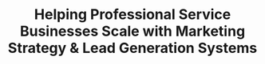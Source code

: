 ---
title: "Helping Professional Service Businesses Scale with Marketing Strategy & Lead Generation Systems"
description: "Workshops, consulting, and SaaS solutions that make your marketing predictable, faster, and more consistent."
layout: "sample-homepage"

hero:
  title: "Helping Professional Service Businesses Scale with Marketing Strategy & Lead Generation Systems"
  title_highlight: "Marketing Strategy"
  subtitle: "Workshops, consulting, and SaaS solutions that make your marketing cheaper, faster, and consistent."
  primary_cta:
    text: "Subscribe to Newsletter"
    url: "/newsletter/"
  secondary_cta:
    text: "Explore Workshops"
    url: "/workshops/"
  image:
    url: "https://storage.googleapis.com/uxpilot-auth.appspot.com/3346cc213b-6a038c9f0255b42b5e31.png"
    alt: "modern business strategy illustration with growth charts, AI elements, and professional consultation scene"

trust_section:
  title: "Trusted by Founders & Consultants"
  business_types:
    - icon: "fas fa-bullhorn"
      type: "Marketing Agencies"
    - icon: "fas fa-balance-scale"
      type: "Law Firms"
    - icon: "fas fa-laptop-code"
      type: "IT Firms"
    - icon: "fas fa-graduation-cap"
      type: "Training Businesses"
  podcast:
    icon: "fas fa-podcast"
    title: "Co-host of Click, Brand & Beyond Podcast"
    subtitle: "Speaking engagements on AI & Marketing Strategy"

services:
  title: "How I Can Help You Grow"
  subtitle: "Three focused areas to transform your marketing from guesswork to predictable growth"
  items:
    - icon: "fas fa-chart-line"
      icon_color: "azure"
      title: "Consulting"
      description: "Strategic positioning and lead generation systems tailored for your business. Get clarity on your market position and build predictable revenue streams."
      cta:
        text: "Learn More"
        url: "/consulting/"
    - icon: "fas fa-users"
      icon_color: "amber"
      title: "Workshops"
      description: "Hands-on AI & Marketing Strategy workshops. Learn practical frameworks and tools to scale your business with confidence and consistency."
      cta:
        text: "Learn More"
        url: "/workshops/"
    - icon: "fas fa-gears"
      icon_color: "oxford-blue"
      title: "SaaS Tools"
      description: "Simple automation tools for content creation and lead generation. Make your marketing cheaper, faster, and more consistent with AI-powered solutions."
      cta:
        text: "Learn More"
        url: "/ai-solutions/"

audience:
  title: "I Work Best With"
  subtitle: "Over 200+ engagements, I've discovered which types of businesses get the most transformative results from systematic marketing approaches."
  intro: "Not every business is ready for what I do. The companies that see dramatic improvements share three characteristics: they value expertise over price, they're willing to invest in systems that compound over time, and they understand that sustainable growth comes from consistent execution, not silver bullets."
  items:
    - icon: "professional-services"
      title: "Professional Service Firms"
      subheading: "Beyond Referrals"
      description: "Marketing agencies, law firms, consulting practices, training companies, and specialized B2B services firms with 10-50 employees. These are businesses built on expertise and relationships, but they've hit the ceiling of what referrals alone can deliver. They need systematic approaches to demonstrate thought leadership, build authority, and generate predictable demand without compromising their professional reputation or appearing 'salesy' to their sophisticated clients."
      results: "Typical results: 40-60% increase in qualified leads within 90 days, 25-35% improvement in close rates through better positioning."
      cta:
        text: "View Success Stories"
        url: "/case-studies/professional-services/"
    - icon: "tech-enabled"
      title: "Tech-Enabled Businesses"
      subheading: "Scale Without Chaos"
      description: "SaaS companies, IT service providers, digital agencies, and productized service businesses experiencing rapid growth or planning for it. These companies understand technology but struggle with marketing systems that can keep pace with their ambitions. They have solid products and early traction but need marketing processes that scale efficiently, generate qualified leads consistently, and support their sales team with better-qualified prospects."
      results: "Typical results: 50-80% reduction in sales cycle length, 3x improvement in marketing-qualified lead conversion rates."
      cta:
        text: "View Success Stories"
        url: "/case-studies/tech-enabled/"
    - icon: "consultants-experts"
      title: "Consultants & Experts"
      subheading: "Systematic Growth"
      description: "Independent professionals, boutique consultancies, and subject matter experts earning $150K+ annually who are ready to scale beyond personal capacity. These are recognized experts in their fields who've outgrown the feast-or-famine cycle of networking and referrals. They want to build personal brands and systematic lead generation that attracts ideal clients automatically, without constant networking, speaking, or cold outreach that doesn't scale."
      results: "Typical results: 2-3x increase in inbound inquiries, 50-70% improvement in project value and client quality."
      cta:
        text: "View Success Stories"
        url: "/case-studies/consultants-experts/"

workshop_highlight:
  title: "AI & Lead Generation Strategy Workshop"
  subtitle: "Transform your marketing approach with AI-powered strategies and proven frameworks"
  features:
    - icon: "fas fa-robot"
      title: "AI Integration"
      description: "Learn to leverage AI for content, lead scoring, and automation"
    - icon: "fas fa-funnel-dollar"
      title: "Predictable Funnels"
      description: "Build systematic lead generation that works consistently"
    - icon: "fas fa-hands-helping"
      title: "Hands-on Learning"
      description: "Practical exercises and real-world implementation"
    - icon: "fas fa-certificate"
      title: "Certification"
      description: "Get certified in AI marketing strategies and frameworks"
  next_batch: "Next Batch: March 15-17, 2024"
  location: "3-day intensive workshop | Online & Interactive"
  cta:
    text: "Register Now"
    url: "/workshops/"

testimonials:
  title: "What Clients Say"
  subtitle: "Real results from businesses that transformed their marketing approach."
  items:
    - quote: "Anoop helped us move from chaotic, reactive marketing to a systematic approach that consistently generates qualified leads. Our close rate improved by 35% within 90 days."
      author: "Sarah Chen"
      role: "Founder, Strategic Marketing Partners"
      company: "Marketing Agency, 25 employees"
    - quote: "The AI workflows Anoop designed save our team 15 hours per week on content creation while maintaining quality. It's like having an extra team member focused on marketing."
      author: "Michael Rodriguez"
      role: "CEO"
      company: "TechFlow Solutions, SaaS Platform"
    - quote: "Finally, marketing that makes sense for professional services. Anoop's approach helped us articulate our value clearly and build a pipeline that doesn't depend on just referrals."
      author: "David Thompson"
      role: "Managing Partner"
      company: "Thompson Legal Advisors"

insights:
  title: "Learn & Grow with Insights"
  subtitle: "Practical strategies and frameworks to scale your service business"
  featured_posts:
    - title: "5 AI Tools Every Service Business Needs"
      description: "Discover the essential AI tools that can transform your marketing efficiency and lead generation..."
      image: "https://storage.googleapis.com/uxpilot-auth.appspot.com/9437a47e4f-5a1423189fc5d772e5a9.png"
      image_alt: "AI marketing automation dashboard with charts and analytics"
      cta:
        text: "Read More"
        url: "/blog/posts/ai-tools-service-business-2025/"
    - title: "The Positioning Framework That Actually Works"
      description: "Step-by-step guide to positioning your service business for maximum market impact..."
      image: "https://storage.googleapis.com/uxpilot-auth.appspot.com/ae809c88cc-b2c24b752b62e3cc3e6e.png"
      image_alt: "business positioning strategy framework with target audience visualization"
      cta:
        text: "Read More"
        url: "/blog/posts/positioning-framework-service-business/"
    - title: "Building Your First Lead Generation System"
      description: "From zero to consistent leads: a practical blueprint for service businesses..."
      image: "https://storage.googleapis.com/uxpilot-auth.appspot.com/e6b73038d7-c22597ca656979accaea.png"
      image_alt: "lead generation funnel diagram with conversion metrics"
      cta:
        text: "Read More"
        url: "/blog/posts/building-lead-generation-system/"
    - title: "Content Strategy for B2B Services"
      description: "Create content that converts prospects into clients with this proven framework..."
      image: "https://storage.googleapis.com/uxpilot-auth.appspot.com/fda5ae7ce8-83a3bb6e4954d5c1ebc4.png"
      image_alt: "content marketing strategy planning session with team collaboration"
      cta:
        text: "Read More"
        url: "/blog/posts/content-strategy-b2b-services/"

resources:
  title: "Free Resources"
  subtitle: "Grab these tools and templates to start improving your marketing today."
  items:
    - title: "Marketing System Blueprint"
      description: "A 12-page guide to building your lead generation system from strategy to execution."
      type: "PDF Guide"
      cta:
        text: "Get Free Guide"
        url: "/contact/"
    - title: "AI Content Templates"
      description: "Ready-to-use prompts and templates for creating marketing content with AI."
      type: "Templates"
      cta:
        text: "Get Templates"
        url: "/contact/"
    - title: "Lead Qualification Framework"
      description: "Simple framework to identify and qualify your best prospects systematically."
      type: "Worksheet"
      cta:
        text: "Get Free Guide"
        url: "/contact/"

about:
  title: "Meet Anoop Kurup"
  lead: "20+ years across strategy, consulting, and product management — now helping service businesses grow smarter."
  content: |
    I believe marketing shouldn't feel like noise—it should create clarity, confidence, and conversations that lead to growth. My journey from corporate strategy to entrepreneurship has taught me that the best marketing systems are simple, systematic, and human-centered.
  image: 
    url: "https://storage.googleapis.com/uxpilot-auth.appspot.com/22259fe556-1389d2f87f567bd166ce.png"
    alt: "professional portrait of business consultant Anoop Kurup in modern office setting"
  years_experience: "20+"
  cta:
    text: "Read My Full Story"
    url: "/about/"

approach:
  title: "My Approach"
  subtitle: "My work is built on three principles that drive real results:"
  items:
    - number: "1"
      title: "Clarity before tools"
      description: "Strategy first, tech second. We start with understanding your business, not picking tools."
    - number: "2"
      title: "AI without hype"
      description: "Practical, everyday workflows that cut costs and save time — no buzzwords, just results."
    - number: "3"
      title: "Systems over heroics"
      description: "Repeatable processes that outlast founder energy and scale with your team."

newsletter:
  title: "Get Weekly Insights on Positioning, Lead Generation, and Marketing Strategy"
  subtitle: "Join 2,500+ service business owners who get practical, actionable insights every Tuesday."
  form_action: "#"
  placeholder: "Enter your email address"
  button_text: "Subscribe Now"
  trust_note:
    icon: "fas fa-shield-alt"
    text: "No spam. Practical, actionable insights only. Unsubscribe anytime."

cta:
  title: "Ready to simplify your marketing and lead generation?"
  subtitle: "Let's design a system that works for your business."
  cta:
    text: "Work With Me"
    url: "/contact/"
---
